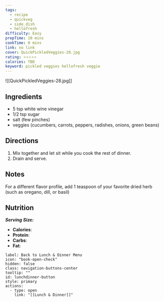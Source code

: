 ```yaml
---
tags:
  - recipe
  - quickveg
  - side_dish
  - hellofresh
difficulty: Easy
prepTime: 10 mins
cookTime: 0 mins
link: no link
cover: QuickPickledVeggies-28.jpg
rating: ⭐️⭐️⭐️⭐️⭐️
calories: TBD
keyword: pickled veggies hellofresh veggie
---
```


![[QuickPickledVeggies-28.jpg]]


## Ingredients
- 5 tsp white wine vinegar
- 1/2 tsp sugar
- salt (few pinches)
- veggies (cucumbers, carrots, peppers, radishes, onions, green beans)


## Directions
1. Mix together and let sit while you cook the rest of dinner.
2. Drain and serve.

## Notes
For a different flavor profile, add 1 teaspoon of your favorite dried herb (such as oregano, dill, or basil)

## Nutrition
***Serving Size:*** 
- **Calories**: 
- **Protein**: 
- **Carbs**: 
- **Fat**: 


```meta-bind-button
label: Back to Lunch & Dinner Menu
icon: "book-open-check"
hidden: false
class: navigation-buttons-center
tooltip: ""
id: lunchdinner-button
style: primary
actions:
  - type: open
    link: "[[Lunch & Dinner]]"

```
 
